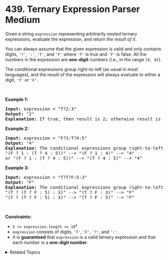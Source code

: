 
# 439. Ternary Expression Parser<br> Medium

<p>Given a string <code>expression</code> representing arbitrarily nested ternary expressions, evaluate the expression, and return <em>the result of it</em>.</p>

<p>You can always assume that the given expression is valid and only contains digits, <code>&#39;?&#39;</code>, <code>&#39;:&#39;</code>, <code>&#39;T&#39;</code>, and <code>&#39;F&#39;</code> where <code>&#39;T&#39;</code> is true and <code>&#39;F&#39;</code> is false. All the numbers in the expression are <strong>one-digit</strong> numbers (i.e., in the range <code>[0, 9]</code>).</p>

<p>The conditional expressions group right-to-left (as usual in most languages), and the result of the expression will always evaluate to either a digit, <code>&#39;T&#39;</code> or <code>&#39;F&#39;</code>.</p>

<p>&nbsp;</p>
<p><strong class="example">Example 1:</strong></p>

<pre>
<strong>Input:</strong> expression = &quot;T?2:3&quot;
<strong>Output:</strong> &quot;2&quot;
<strong>Explanation:</strong> If true, then result is 2; otherwise result is 3.
</pre>

<p><strong class="example">Example 2:</strong></p>

<pre>
<strong>Input:</strong> expression = &quot;F?1:T?4:5&quot;
<strong>Output:</strong> &quot;4&quot;
<strong>Explanation:</strong> The conditional expressions group right-to-left. Using parenthesis, it is read/evaluated as:
&quot;(F ? 1 : (T ? 4 : 5))&quot; --&gt; &quot;(F ? 1 : 4)&quot; --&gt; &quot;4&quot;
or &quot;(F ? 1 : (T ? 4 : 5))&quot; --&gt; &quot;(T ? 4 : 5)&quot; --&gt; &quot;4&quot;
</pre>

<p><strong class="example">Example 3:</strong></p>

<pre>
<strong>Input:</strong> expression = &quot;T?T?F:5:3&quot;
<strong>Output:</strong> &quot;F&quot;
<strong>Explanation:</strong> The conditional expressions group right-to-left. Using parenthesis, it is read/evaluated as:
&quot;(T ? (T ? F : 5) : 3)&quot; --&gt; &quot;(T ? F : 3)&quot; --&gt; &quot;F&quot;
&quot;(T ? (T ? F : 5) : 3)&quot; --&gt; &quot;(T ? F : 5)&quot; --&gt; &quot;F&quot;
</pre>

<p>&nbsp;</p>
<p><strong>Constraints:</strong></p>

<ul>
	<li><code>5 &lt;= expression.length &lt;= 10<sup>4</sup></code></li>
	<li><code>expression</code> consists of digits, <code>&#39;T&#39;</code>, <code>&#39;F&#39;</code>, <code>&#39;?&#39;</code>, and <code>&#39;:&#39;</code>.</li>
	<li>It is <strong>guaranteed</strong> that <code>expression</code> is a valid ternary expression and that each number is a <strong>one-digit number</strong>.</li>
</ul>


<details>

<summary> Related Topics </summary>

-	`String`
-	`Stack`
-	`Recursion`

</details>

